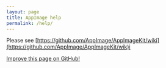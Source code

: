 ```yaml
---
layout: page
title: AppImage help
permalink: /help/
---
```


Please see [https://github.com/AppImage/AppImageKit/wiki](https://github.com/AppImage/AppImageKit/wik)i

<p><a class="b" href="https://github.com/AppImage/AppImageHub/edit/gh-pages/{{ page.path }}"><span class="octicon octicon-pencil"></span> Improve this page on GitHub!</a></p>
